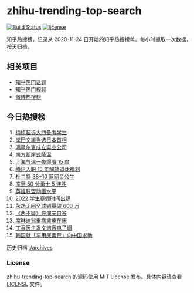 # zhihu-trending-top-search

[![Build Status](https://github.com/justjavac/zhihu-trending-top-search/workflows/ci/badge.svg?branch=main)](https://github.com/justjavac/zhihu-trending-top-search/actions)
[![license](https://img.shields.io/github/license/justjavac/zhihu-trending-top-search)](https://github.com/justjavac/zhihu-trending-top-search/blob/main/LICENSE)

知乎热搜榜，记录从 2020-11-24 日开始的知乎热搜榜单。每小时抓取一次数据，按天[归档](./archives)。

## 相关项目

- [知乎热门话题](https://github.com/justjavac/zhihu-trending-hot-questions)
- [知乎热门视频](https://github.com/justjavac/zhihu-trending-hot-video)
- [微博热搜榜](https://github.com/justjavac/weibo-trending-hot-search)

## 今日热搜榜

<!-- BEGIN -->
<!-- 最后更新时间 Thu Nov 11 2021 04:07:07 GMT+0800 (China Standard Time) -->

1. [梅桢起诉大四备考学生](https://www.zhihu.com/search?q=梅桢)
1. [岸田文雄当选日本首相](https://www.zhihu.com/search?q=岸田文雄)
1. [鸿星尔克成立实业公司](https://www.zhihu.com/search?q=鸿星尔克)
1. [南方断崖式降温](https://www.zhihu.com/search?q=南方降温)
1. [上海气温一夜爆降 15 度](https://www.zhihu.com/search?q=上海降温)
1. [腾讯入职 15 年解锁退休福利](https://www.zhihu.com/search?q=腾讯退休)
1. [杜兰特 38+10 篮网负公牛](https://www.zhihu.com/search?q=篮网)
1. [库里 50 分勇士 5 连胜](https://www.zhihu.com/search?q=勇士)
1. [英雄联盟动画水平](https://www.zhihu.com/search?q=英雄联盟双城之战)
1. [2022 学生寒假时间出炉](https://www.zhihu.com/search?q=寒假时间)
1. [永劫无间全球销量破 600 万](https://www.zhihu.com/search?q=永劫无间)
1. [《两不疑》导演亲自答](https://www.zhihu.com/search?q=两不疑)
1. [席琳迪翁重病瘫痪在床](https://www.zhihu.com/search?q=席琳迪翁)
1. [丁香医生发文炮轰电子烟](https://www.zhihu.com/search?q=丁香医生)
1. [韩国就「车用尿素荒」向中国求助](https://www.zhihu.com/search?q=韩国求助)

<!-- END -->

历史归档 [./archives](./archives)

### License

[zhihu-trending-top-search](https://github.com/justjavac/zhihu-trending-top-search)
的源码使用 MIT License 发布。具体内容请查看 [LICENSE](./LICENSE) 文件。
